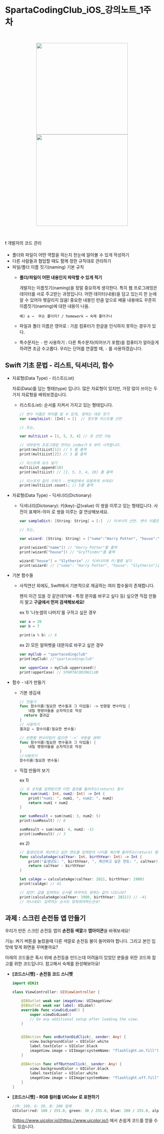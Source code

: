 # SpartaCodingClub_iOS_강의노트_1주차
<br>
<!-- 손전등 App -->
<p align="center">
    <img width="300px" src="https://user-images.githubusercontent.com/50114556/122678338-611d5c80-d221-11eb-8d83-125b94b8539e.PNG">
    <img width="300px" src="https://user-images.githubusercontent.com/50114556/122678334-5cf13f00-d221-11eb-9e4b-9b50b98339c7.PNG">
</p>
<br>

❗️ 개발자의 코드 관리

- 폴더와 파일이 어떤 역할을 하는지 한눈에 알아볼 수 있게 작성하기
- 다른 사람들과 협업할 때도 함께 정한 규칙대로 관리하기
- 파일/폴더 이름 짓기(naming) 기본 규칙
    - **폴더/파일이 어떤 내용인지 파악할 수 있게 적기**

        개발자는 이름짓기(naming)을 정말 중요하게 생각한다. 특히 웹 프로그래밍은 데이터를 서로 주고받는 과정입니다. 어떤 데이터(내용)을 담고 있는지 한 눈에 알 수 있어야 헷갈리지 않음! 중요한 내용인 만큼 앞으로 배울 내용에도 꾸준히 이름짓기(naming)에 대한 내용이 나옴.

          예) a →  무슨 폴더지? / homework → 숙제 폴더구나

    - 파일과 폴더 이름은 영어로 : 가끔 컴퓨터가 한글을 인식하지 못하는 경우가 있다.
    - 특수문자는  `-` 만 사용하기 : 다른 특수문자(띄어쓰기 포함)을 컴퓨터가 알아듣게 하려면 조금 수고롭다. 우리는 단어를 연결할 때, `-` 를 사용하겠습니다.

## Swift 기초 문법 - 리스트, 딕셔너리, 함수

- 자료형(Data Type) - 리스트(List)

    자료(Data)를 담는 형태(type) 입니다. 많은 자료형이 있지만, 가장 많이 쓰이는 두 가지 자료형을 배워보겠습니다.

    - 리스트(List): 순서를 지켜서 가지고 있는 형태입니다.

        ```swift
        // 변수 이름은 의미를 알 수 있게, 원하는 대로 짓기
        var sampleList: [Int] = []  // 정수형 리스트를 선언

        // 또는,

        var multiList = [1, 5, 3, 4] // 로 선언 가능

        // 대부분의 프로그래밍 언어는 index가 0 부터 시작합니다.
        print(multiList[1]) // 5 를 출력
        print(multiList[2]) // 3 를 출력

        // 리스트에 요소 넣기
        multiList.append(10)
        print(multiList) // [1, 5, 3, 4, 10] 를 출력

        // 리스트의 길이 구하기 - 반복문에서 유용하게 쓰여요!
        print(multiList.count); // 5를 출력
        ```

- 자료형(Data Type) - 딕셔너리(Dictionary)
    - 딕셔너리(Dictonary): 키(key)-값(value) 이 쌍을 이루고 있는 형태입니다. 사전이 표제어-의미 로 쌍을 이루는 걸 연상해보세요.

        ```swift
        var sampleDict: [String: String] = [:]  // 딕셔너리 선언. 변수 이름은 역시 아무렇게나 가능!

        // 또는,

        var wizard: [String: String] = ["name":"Harry Potter", "house":"Gryffindor"] // 로 선언 가능

        print(wizard["name"]) // "Harry Potter"를 출력
        print(wizard["house"]) // "Gryffindor"를 출력

        wizard["house"] = "Slytherin" // 딕셔너리에 키:밸류 넣기
        print(wizard) // ["name": "Harry Potter", "house": "Slytherin"]을 출력
        ```

- 기본 함수들
    - 사칙연산 외에도, Swift에서 기본적으로 제공하는 여러 함수들이 존재합니다.

        왠지 이건 있을 것 같은데?(예 - 특정 문자를 바꾸고 싶다 등) 싶으면 직접 만들지 말고 **구글에서 먼저 검색해보세요!**

        ex 1) '나눗셈의 나머지'를 구하고 싶은 경우

        ```swift
        var a = 20
        var b = 7

        print(a % b) // 6
        ```

        ex 2) 모든 알파벳을 대문자로 바꾸고 싶은 경우

        ```swift
        var myClub = "spartacodingclub"
        print(myClub) //"spartacodingclub"

        var upperCase = myClub.uppercased()
        print(upperCase) // SPARTACODINGCLUB
        ```

- 함수 - 내가 만들기
    - 기본 생김새

        ```swift
        // 만들기
        func 함수이름(필요한 변수들과 그 타입들) -> 반환할 변수타입 {
        	내릴 명령어들을 순차적으로 작성
          return 결과값
        }
        // 사용하기
        결과값 = 함수이름(필요한 변수들)

        // 반환할 변수타입이 없으면 '->' 부분을 생략!
        func 함수이름(필요한 변수들과 그 타입들) {
        	내릴 명령어들을 순차적으로 작성
        }
        //사용하기
        함수이름(필요한 변수들)
        ```

    - 직접 만들어 보기

        ex 1)

        ```swift
        // 두 숫자를 입력받으면 더한 결과를 돌려주는(return) 함수
        func sum(num1: Int, num2: Int) -> Int {
            print("num1: ", num1, ", num2: ", num2)
            return num1 + num2
        }

        var sumResult = sum(num1: 3, num2: 5) 
        print(sumResult) // 8

        sumResult = sum(num1: 4, num2: -1)
        print(sumResult) // 3
        ```

        ex 2)

        ```swift
        // 출생년도와 계산하고 싶은 연도를 입력받아 나이를 계산해 돌려주는(return) 함수
        func calculateAge(calYear: Int, birthYear: Int) -> Int {
            print("출생년도: ", birthYear, ", 계산하고 싶은 연도: ", calYear)
            return calYear - birthYear
        }

        let calAge = calculateAge(calYear: 2021, birthYear: 1980)
        print(calAge) // 41

        // 잠깐! 값을 입력하는 순서를 바꾸어도 원하는 값이 나오나요?
        print(calculateAge(calYear: 1980, birthYear: 2021)) // -41
        // 아니네요! 입력하는 순서도 맞춰줘야하는군요!
        ```

## 과제 : 스크린 손전등 앱 만들기

우리가 만든 스크린 손전등 앱의 **손전등 색깔**과 **앱아이콘**을 바꿔보세요!

기능: 켜기 버튼을 눌렀을때 다른 색깔로 손전등 불이 들어와야 합니다. 그리고 본인 입맛에 맞게 화면을 꾸며볼까요?

아래의 코드들은 혹시 위에 손전등을 만드는데 어려움이 있었던 분들을 위한 코드와 참고를 위한 코드입니다. 참고해서 숙제를 완성해보아요!

- **[코드스니펫] - 손전등 코드 스니펫**

    ```swift
    import UIKit

    class ViewController: UIViewController {

        @IBOutlet weak var imageView: UIImageView!
        @IBOutlet weak var label: UILabel!
        override func viewDidLoad() {
            super.viewDidLoad()
            // Do any additional setup after loading the view.
        }

        
        @IBAction func onButtonDidClick(_ sender: Any) {
            view.backgroundColor = UIColor.white
            label.textColor = UIColor.black
            imageView.image = UIImage(systemName: "flashlight.on.fill")
        }
        
        @IBAction func offButtonClick(_ sender: Any) {
            view.backgroundColor = UIColor.black
            label.textColor = UIColor.white
            imageView.image = UIImage(systemName: "flashlight.off.fill")
        }
    }
    ```

- **[코드스니펫] - RGB 컬러를 UIColor 로 표현하기**

    ```swift
    //R: 100, G: 30, B: 200 일때
    UIColor(red: 100 / 255.0, green: 30 / 255.0, blue: 200 / 255.0, alpha: 1)
    ```

    [https://www.uicolor.io](https://www.uicolor.io/) 에서 손쉽게 코드를 얻을 수도 있습니다.